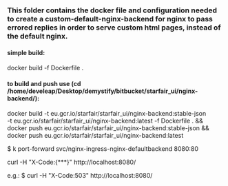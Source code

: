 ### This folder contains the docker file and configuration needed to create a custom-default-nginx-backend for nginx to pass errored replies in order to serve custom html pages, instead of the default nginx.

#### simple build:
docker build -f Dockerfile .

#### to build and push use (cd /home/develeap/Desktop/demystify/bitbucket/starfair_ui/nginx-backend/):
docker build -t eu.gcr.io/starfair/starfair_ui/nginx-backend:stable-json \
             -t eu.gcr.io/starfair/starfair_ui/nginx-backend:latest -f Dockerfile . && \
docker push eu.gcr.io/starfair/starfair_ui/nginx-backend:stable-json && \
docker push eu.gcr.io/starfair/starfair_ui/nginx-backend:latest


<!-- Debugging: -->
$ k port-forward svc/nginx-ingress-nginx-defaultbackend 8080:80

curl -H "X-Code:{***}" http://localhost:8080/

e.g.: $ curl -H "X-Code:503" http://localhost:8080/